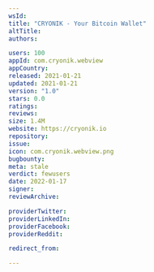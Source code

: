 ```yaml
---
wsId: 
title: "CRYONIK - Your Bitcoin Wallet"
altTitle: 
authors:

users: 100
appId: com.cryonik.webview
appCountry: 
released: 2021-01-21
updated: 2021-01-21
version: "1.0"
stars: 0.0
ratings: 
reviews: 
size: 1.4M
website: https://cryonik.io
repository: 
issue: 
icon: com.cryonik.webview.png
bugbounty: 
meta: stale
verdict: fewusers
date: 2022-01-17
signer: 
reviewArchive:

providerTwitter: 
providerLinkedIn: 
providerFacebook: 
providerReddit: 

redirect_from:

---
```


